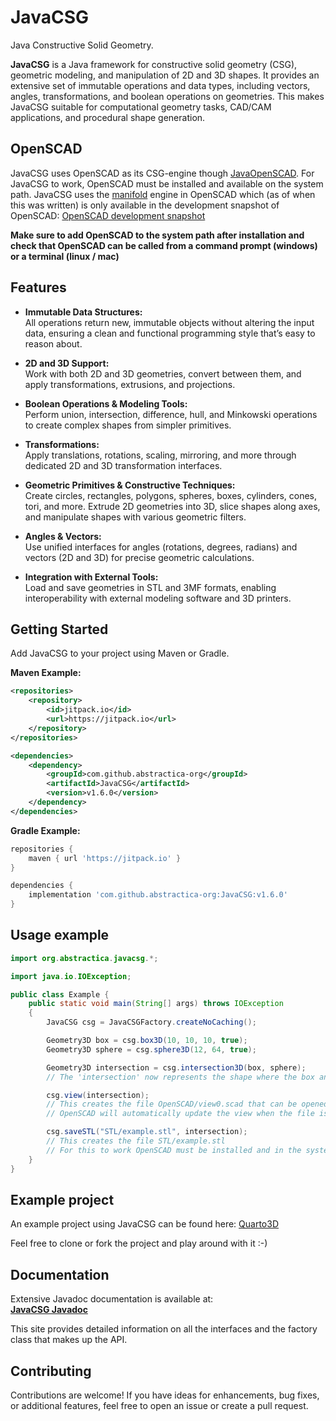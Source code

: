 # JavaCSG
Java Constructive Solid Geometry. 

**JavaCSG** is a Java framework for constructive solid geometry (CSG), geometric modeling, and manipulation of 2D and 3D shapes. It provides an extensive set of immutable operations and data types, including vectors, angles, transformations, and boolean operations on geometries. This makes JavaCSG suitable for computational geometry tasks, CAD/CAM applications, and procedural shape generation.

## OpenSCAD
JavaCSG uses OpenSCAD as its CSG-engine though [JavaOpenSCAD](https://github.com/abstractica-org/JavaOpenSCAD). For JavaCSG to work, OpenSCAD must be installed and available on the system path. JavaCSG uses the [manifold](https://github.com/elalish/manifold) engine in OpenSCAD which (as of when this was written) is only available in the development snapshot of OpenSCAD:
[OpenSCAD development snapshot](https://openscad.org/downloads.html#snapshots)

**Make sure to add OpenSCAD to the system path after installation and check that OpenSCAD can be called from a command prompt (windows) or a terminal (linux / mac)**

## Features

- **Immutable Data Structures:**  
  All operations return new, immutable objects without altering the input data, ensuring a clean and functional programming style that’s easy to reason about.

- **2D and 3D Support:**  
  Work with both 2D and 3D geometries, convert between them, and apply transformations, extrusions, and projections.

- **Boolean Operations & Modeling Tools:**  
  Perform union, intersection, difference, hull, and Minkowski operations to create complex shapes from simpler primitives.

- **Transformations:**  
  Apply translations, rotations, scaling, mirroring, and more through dedicated 2D and 3D transformation interfaces.

- **Geometric Primitives & Constructive Techniques:**  
  Create circles, rectangles, polygons, spheres, boxes, cylinders, cones, tori, and more. Extrude 2D geometries into 3D, slice shapes along axes, and manipulate shapes with various geometric filters.

- **Angles & Vectors:**  
  Use unified interfaces for angles (rotations, degrees, radians) and vectors (2D and 3D) for precise geometric calculations.

- **Integration with External Tools:**  
  Load and save geometries in STL and 3MF formats, enabling interoperability with external modeling software and 3D printers.

## Getting Started

Add JavaCSG to your project using Maven or Gradle.

**Maven Example:**

```xml
<repositories>
    <repository>
        <id>jitpack.io</id>
        <url>https://jitpack.io</url>
    </repository>
</repositories>

<dependencies>
    <dependency>
        <groupId>com.github.abstractica-org</groupId>
        <artifactId>JavaCSG</artifactId>
        <version>v1.6.0</version>
    </dependency>
</dependencies>
```

**Gradle Example:**

```gradle
repositories {
    maven { url 'https://jitpack.io' }
}

dependencies {
    implementation 'com.github.abstractica-org:JavaCSG:v1.6.0'
}
```

## Usage example
```java
import org.abstractica.javacsg.*;

import java.io.IOException;

public class Example {
    public static void main(String[] args) throws IOException
    {
        JavaCSG csg = JavaCSGFactory.createNoCaching();

        Geometry3D box = csg.box3D(10, 10, 10, true);
        Geometry3D sphere = csg.sphere3D(12, 64, true);

        Geometry3D intersection = csg.intersection3D(box, sphere);
        // The 'intersection' now represents the shape where the box and sphere overlap.

        csg.view(intersection);
        // This creates the file OpenSCAD/view0.scad that can be opened with OpenSCAD
        // OpenSCAD will automatically update the view when the file is updated

        csg.saveSTL("STL/example.stl", intersection);
        // This creates the file STL/example.stl
        // For this to work OpenSCAD must be installed and in the system path
    }
}
```

## Example project

An example project using JavaCSG can be found here: [Quarto3D](https://github.com/abstractica-org/Quarto3D)

Feel free to clone or fork the project and play around with it :-)

## Documentation

Extensive Javadoc documentation is available at:  
**[JavaCSG Javadoc](https://abstractica-org.github.io/JavaCSG)**

This site provides detailed information on all the interfaces and the factory class that makes up the API.

## Contributing

Contributions are welcome! If you have ideas for enhancements, bug fixes, or additional features, feel free to open an issue or create a pull request.
